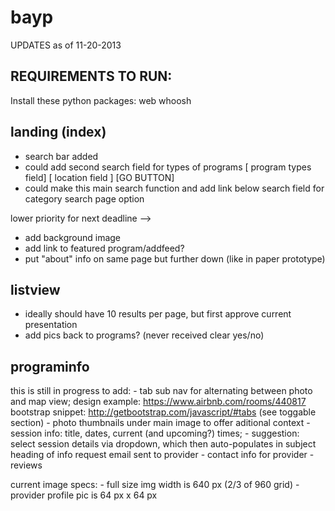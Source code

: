 bayp
====
UPDATES as of 11-20-2013

REQUIREMENTS TO RUN:
----------------------

Install these python packages:
web
whoosh


landing (index)
---------------
- search bar added
- could add second search field for types of programs [ program types field] [ location field ] [GO BUTTON]
- could make this main search function and add link below search field for category search page option

lower priority for next deadline -->
- add background image
- add link to featured program/addfeed? 
- put "about" info on same page but further down (like in paper prototype)

listview
--------
- ideally should have 10 results per page, but first approve current presentation
- add pics back to programs? (never received clear yes/no)


programinfo 
------------
this is still in progress
to add:
	- tab sub nav for alternating between photo and map view; 
			design example: https://www.airbnb.com/rooms/440817
			bootstrap snippet: http://getbootstrap.com/javascript/#tabs (see toggable section)
	- photo thumbnails under main image to offer aditional context
	- session info: title, dates, current (and upcoming?) times; 
		- suggestion: select session details via dropdown, which then auto-populates in 
		  subject heading of info request email sent to provider 
	- contact info for provider
	- reviews

current image specs:
	- full size img width is 640 px (2/3 of 960 grid)
	- provider profile pic is 64 px x 64 px

